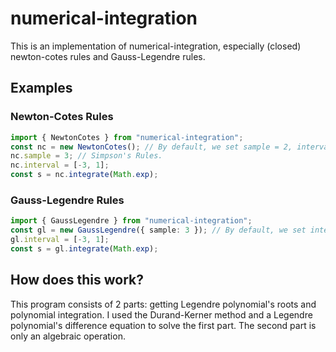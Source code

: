 # numerical-integration

This is an implementation of numerical-integration, especially (closed) newton-cotes rules and Gauss-Legendre rules.

## Examples

### Newton-Cotes Rules

```typescript
import { NewtonCotes } from "numerical-integration";
const nc = new NewtonCotes(); // By default, we set sample = 2, interval = [-1, 1].
nc.sample = 3; // Simpson's Rules.
nc.interval = [-3, 1];
const s = nc.integrate(Math.exp);
```

### Gauss-Legendre Rules

```typescript
import { GaussLegendre } from "numerical-integration";
const gl = new GaussLegendre({ sample: 3 }); // By default, we set interval = [-1, 1].
gl.interval = [-3, 1];
const s = gl.integrate(Math.exp);
```

## How does this work?

This program consists of 2 parts: getting Legendre polynomial's roots and polynomial integration. I used the Durand-Kerner method and a Legendre polynomial's difference equation to solve the first part. The second part is only an algebraic operation.